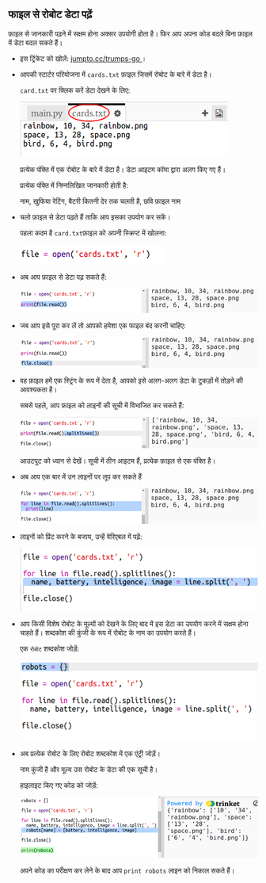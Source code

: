 ## फाइल से रोबोट डेटा पढ़ें

फ़ाइल से जानकारी पढ़ने में सक्षम होना अक्सर उपयोगी होता है। फिर आप अपना कोड बदले बिना फ़ाइल में डेटा बदल सकते हैं।

+ इस ट्रिंकेट को खोलें: <a href="http://jumpto.cc/trumps-go" target="_blank"> jumpto.cc/trumps-go </a> ।

+ आपकी स्टार्टर परियोजना में `cards.txt` फ़ाइल जिसमें रोबोट के बारे में डेटा है।
    
    ` card.txt ` पर क्लिक करें डेटा देखने के लिए:
    
    ![स्क्रीनशॉट](images/robotrumps-cards.png)
    
    प्रत्येक पंक्ति में एक रोबोट के बारे में डेटा है। डेटा आइटम कॉमा द्वारा अलग किए गए हैं।
    
    प्रत्येक पंक्ति में निम्नलिखित जानकारी होती है:
    
    नाम, खुफिया रेटिंग, बैटरी कितनी देर तक चलती है, छवि फ़ाइल नाम

+ चलो फ़ाइल से डेटा पढ़ते हैं ताकि आप इसका उपयोग कर सकें।
    
    पहला कदम है ` card.txt `फ़ाइल को अपनी स्क्रिप्ट में खोलना:
    
    ![स्क्रीनशॉट](images/robotrumps-open.png)

+ अब आप फ़ाइल से डेटा पढ़ सकते हैं:
    
    ![स्क्रीनशॉट](images/robotrumps-read.png)

+ जब आप इसे पूरा कर लें तो आपको हमेशा एक फाइल बंद करनी चाहिए:
    
    ![स्क्रीनशॉट](images/robotrumps-close.png)

+ वह फ़ाइल हमें एक स्ट्रिंग के रूप में देता है, आपको इसे अलग-अलग डेटा के टुकड़ों में तोड़ने की आवश्यकता है।
    
    सबसे पहले, आप फ़ाइल को लाइनों की सूची में विभाजित कर सकते हैं:
    
    ![स्क्रीनशॉट](images/robotrumps-lines.png)
    
    आउटपुट को ध्यान से देखें। सूची में तीन आइटम हैं, प्रत्येक फ़ाइल से एक पंक्ति है।

+ अब आप एक बार में उन लाइनों पर लूप कर सकते हैं
    
    ![स्क्रीनशॉट](images/robotrumps-loop.png)

+ लाइनों को प्रिंट करने के बजाय, उन्हें वेरिएबल में पढ़ें:
    
    ![स्क्रीनशॉट](images/robotrumps-variables.png)

+ आप किसी विशेष रोबोट के मूल्यों को देखने के लिए बाद में इस डेटा का उपयोग करने में सक्षम होना चाहते हैं। शब्दकोश की कुंजी के रूप में रोबोट के नाम का उपयोग करते हैं।
    
    एक ` रोबोट ` शब्दकोश जोड़ें:
    
    ![स्क्रीनशॉट](images/robotrumps-dict.png)

+ अब प्रत्येक रोबोट के लिए रोबोट शब्दकोश में एक एंट्री जोड़ें।
    
    नाम कुंजी है और मूल्य उस रोबोट के डेटा की एक सूची है।
    
    हाइलाइट किए गए कोड को जोड़ें:
    
    ![स्क्रीनशॉट](images/robotrumps-data.png)
    
    अपने कोड का परीक्षण कर लेने के बाद आप `print robots` लाइन को निकाल सकते हैं।